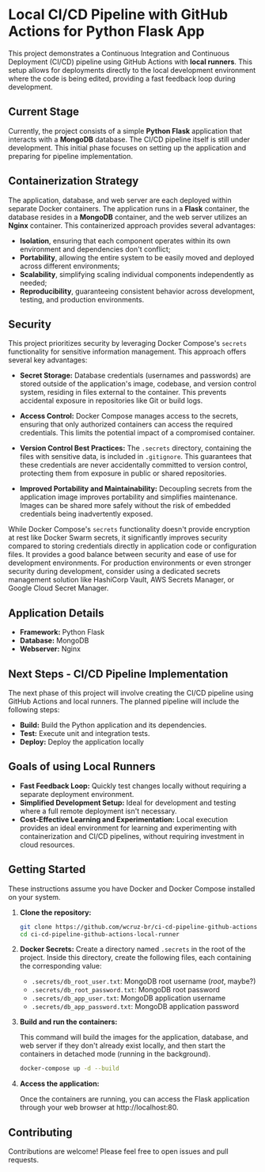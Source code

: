 # Local CI/CD Pipeline with GitHub Actions for Python Flask App

This project demonstrates a Continuous Integration and Continuous Deployment (CI/CD) pipeline using GitHub Actions with **local runners**. This setup allows for deployments directly to the local development environment where the code is being edited, providing a fast feedback loop during development.

## Current Stage

Currently, the project consists of a simple **Python Flask** application that interacts with a **MongoDB** database. The CI/CD pipeline itself is still under development.  This initial phase focuses on setting up the application and preparing for pipeline implementation.

## Containerization Strategy

The application, database, and web server are each deployed within separate Docker containers. The application runs in a **Flask** container, the database resides in a **MongoDB** container, and the web server utilizes an **Nginx** container.  This containerized approach provides several advantages:
- **Isolation**, ensuring that each component operates within its own environment and dependencies don't conflict;
- **Portability**, allowing the entire system to be easily moved and deployed across different environments; 
- **Scalability**, simplifying scaling individual components independently as needed; 
- **Reproducibility**, guaranteeing consistent behavior across development, testing, and production environments.

## Security

This project prioritizes security by leveraging Docker Compose's `secrets` functionality for sensitive information management. This approach offers several key advantages:

* **Secret Storage:** Database credentials (usernames and passwords) are stored outside of the application's image, codebase, and version control system, residing in files external to the container. This prevents accidental exposure in repositories like Git or build logs.

* **Access Control:**  Docker Compose manages access to the secrets, ensuring that only authorized containers can access the required credentials.  This limits the potential impact of a compromised container.

* **Version Control Best Practices:** The `.secrets` directory, containing the files with sensitive data, is included in `.gitignore`. This guarantees that these credentials are never accidentally committed to version control, protecting them from exposure in public or shared repositories.

* **Improved Portability and Maintainability:** Decoupling secrets from the application image improves portability and simplifies maintenance.  Images can be shared more safely without the risk of embedded credentials being inadvertently exposed.

While Docker Compose's `secrets` functionality doesn't provide encryption at rest like Docker Swarm secrets, it significantly improves security compared to storing credentials directly in application code or configuration files. It provides a good balance between security and ease of use for development environments.  For production environments or even stronger security during development, consider using a dedicated secrets management solution like HashiCorp Vault, AWS Secrets Manager, or Google Cloud Secret Manager.



## Application Details

* **Framework:** Python Flask
* **Database:** MongoDB
* **Webserver:** Nginx

## Next Steps - CI/CD Pipeline Implementation

The next phase of this project will involve creating the CI/CD pipeline using GitHub Actions and local runners.  The planned pipeline will include the following steps:

* **Build:** Build the Python application and its dependencies.
* **Test:** Execute unit and integration tests.
* **Deploy:** Deploy the application locally

## Goals of using Local Runners

* **Fast Feedback Loop:** Quickly test changes locally without requiring a separate deployment environment.
* **Simplified Development Setup:** Ideal for development and testing where a full remote deployment isn't necessary.
* **Cost-Effective Learning and Experimentation:** Local execution provides an ideal environment for learning and experimenting with containerization and CI/CD pipelines, without requiring investment in cloud resources.

## Getting Started

These instructions assume you have Docker and Docker Compose installed on your system.

1. **Clone the repository:**

    ```bash
    git clone https://github.com/wcruz-br/ci-cd-pipeline-github-actions-local-runner.git
    cd ci-cd-pipeline-github-actions-local-runner
    ```

2. **Docker Secrets:**
    Create a directory named `.secrets` in the root of the project. Inside this directory, create the following files, each containing the corresponding value:
    - `.secrets/db_root_user.txt`: MongoDB root username (*root*, maybe?)
    - `.secrets/db_root_password.txt`: MongoDB root password
    - `.secrets/db_app_user.txt`: MongoDB application username
    - `.secrets/db_app_password.txt`: MongoDB application password

3. **Build and run the containers:**

    This command will build the images for the application, database, and web server if they don't already exist locally, and then start the containers in detached mode (running in the background).
    ```bash
    docker-compose up -d --build
    ```
    
4. **Access the application:**

    Once the containers are running, you can access the Flask application through your web browser at http://localhost:80.

## Contributing

Contributions are welcome! Please feel free to open issues and pull requests.

